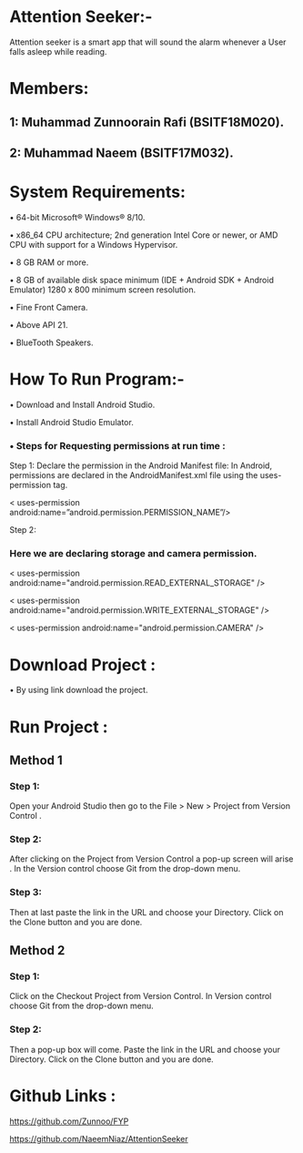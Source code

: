 
# Attention Seeker:-

Attention seeker is a smart app that will sound the alarm whenever a User falls asleep while reading.

# Members:
## 1: Muhammad Zunnoorain Rafi (BSITF18M020).

## 2: Muhammad Naeem (BSITF17M032).

# System Requirements:
• 64-bit Microsoft® Windows® 8/10.

• x86_64 CPU architecture; 2nd generation Intel Core or newer, or AMD CPU with support for a Windows Hypervisor.

• 8 GB RAM or more.

• 8 GB of available disk space minimum (IDE + Android SDK + Android Emulator)
1280 x 800 minimum screen resolution.

• Fine Front Camera.

• Above API 21.

• BlueTooth Speakers.

# How To Run Program:-
• Download and Install Android Studio.

• Install Android Studio Emulator.

 ### • Steps for Requesting permissions at run time :
 Step 1: Declare the permission in the Android Manifest file: In Android, permissions are declared in the AndroidManifest.xml file using the uses-permission tag. 
 
< uses-permission android:name=”android.permission.PERMISSION_NAME”/>

Step 2:
### Here we are declaring storage and camera permission.

< uses-permission android:name="android.permission.READ_EXTERNAL_STORAGE" />

< uses-permission android:name="android.permission.WRITE_EXTERNAL_STORAGE" />

< uses-permission android:name="android.permission.CAMERA" />

# Download Project :
• By using link download the project.

# Run Project :
## Method 1
### Step 1:
Open your Android Studio then go to the File > New > Project from Version Control . 


### Step 2:
 After clicking on the Project from Version Control a pop-up screen will arise . In the Version control choose Git from the drop-down menu. 



### Step 3:
 Then at last paste the link in the URL and choose your Directory. Click on the Clone button and you are done.

## Method 2
### Step 1: 
Click on the Checkout Project from Version Control. In Version control choose Git from the drop-down menu.



### Step 2: 
Then a pop-up box will come. Paste the link in the URL and choose your Directory. Click on the Clone button and you are done.

# Github Links :
https://github.com/Zunnoo/FYP


https://github.com/NaeemNiaz/AttentionSeeker
